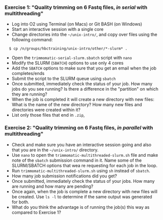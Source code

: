 
### Exercise 1: "Quality trimming on 6 Fastq files, *in serial* with multithreading"
* Log into O2 using Terminal (on Macs) or Git BASH (on Windows)
* Start an interactive session with a single core
* Change directories into the `~/unix-intro/`, and copy over files using the following command:

```
  $ cp /n/groups/hbctraining/unix-intro/other/*-slurm* . 
```

* Open the `trimmomatic-serial-slurm.sbatch` script with `nano` 
* Modify the SLURM (`SBATCH`) options to use only 4 cores
* Add the `SBATCH` options to make sure that you get an email when the job completes/ends
* Submit the script to the SLURM queue using `sbatch`
* Once submitted, immediately check the status of your job. How many jobs do you see running? Is there a difference in the "partition" on which they are running?
* When the job is completed it will create a new directory with new files: What is the name of the new directory? How many new files and directories were created within it?
* List only those files that end in `.zip`, 


### Exercise 2: "Quality trimming on 6 Fastq files, *in parallel* with multithreading"
* Check and make sure you have an interactive session going and also that you are in the `~/unix-intro/` directory.
* Use `nano` to open the `trimmomatic-multithreaded-slurm.sh` file and make note of the `sbatch` submission command in it. Name some of the SLURM/SBATCH options that wea re requesting for each job in the loop.
* Run `trimmomatic-multithreaded-slurm.sh` using `sh` instead of `sbatch`.
* How many job submission notifications did you get?
* Once submitted, immediately check the status of your jobs. How many are running and how many are pending?
* Once again, when the job is complete a new directory with new files will be created. Use `ls -l` to determine if the same output was generated for both.
* What do you think the advantage is of running the job(s) this way as compared to Exercise 1?




